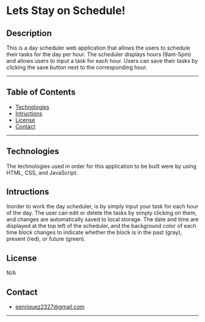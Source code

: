 # Lets Stay on Schedule!

## Description

This is a day scheduler web application that allows the users to schedule their tasks for the day per hour. The scheduler displays hours (9am-5pm) and allows users to input a task for each hour. Users can save their tasks by clicking the save button next to the corresponding hour.

---
## Table of Contents

- [Technologies](#Technologies)
- [Intructions](#Intructions)
- [License](#license)
- [Contact](#contact)
---


## Technologies

The technologies used in order  for this application to be built were by using HTML, CSS, and JavaScript.

## Intructions


Inorder to work the day scheduler, is by simply input your task for each hour of the day. The user can edit or delete the tasks by simply clicking on them, and changes are automatically saved to local storage. The date and time are displayed at the top left of the scheduler, and the background color of each time block changes to indicate whether the block is in the past (gray), present (red), or future (green).




## License

N/A


## Contact
- eenriquez2327@gmail.com
---